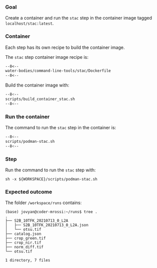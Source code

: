 ### Goal 

Create a container and run the `stac` step in the container image tagged `localhost/stac:latest`.

### Container

Each step has its own recipe to build the container image.

The `stac` step container image recipe is:

```dockerfile linenums="1" title="stac/Dockerfile"
--8<--
water-bodies/command-line-tools/stac/Dockerfile
--8<--
```

Build the container image with:

```bash linenums="1" title="terminal"
--8<--
scripts/build_container_stac.sh
--8<--
```

### Run the container

The command to run the `stac` step in the container is:

```bash linenums="1" hl_lines="5-7 13 17-20"
--8<--
scripts/podman-stac.sh
--8<--
```

### Step

Run the command to run the `stac` step with:

```
sh -x ${WORKSPACE}/scripts/podman-stac.sh
```

### Expected outcome

The folder `/workspace/runs` contains: 

```
(base) jovyan@coder-mrossi:~/runs$ tree .
.
├── S2B_10TFK_20210713_0_L2A
│   ├── S2B_10TFK_20210713_0_L2A.json
│   └── otsu.tif
├── catalog.json
├── crop_green.tif
├── crop_nir.tif
├── norm_diff.tif
└── otsu.tif

1 directory, 7 files
```